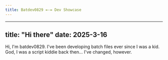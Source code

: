 ```yaml
---
title: Batdev0829 =-= Dev Showcase
---
```


---
title: "Hi there"
date: 2025-3-16
---
Hi, I'm batdev0829. I've been developing batch files ever since I was a kid. God, I was a script kiddie back then... I've changed, however.
